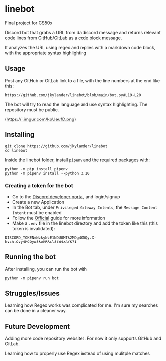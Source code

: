 # linebot
Final project for CS50x

Discord bot that grabs a URL from da discord message and returns relevant code lines from GitHub/GitLab as a code block message. 

It analyzes the URL using regex and replies with a markdown code block, with the appropriate syntax highlighting

## Usage

Post any GitHub or GitLab link to a file, with the line numbers at the end like this:

`https://github.com/jkylander/linebot/blob/main/bot.py#L19-L20`


The bot will try to read the language and use syntax highlighting. The repository must be public.

(https://i.imgur.com/kpUeufD.png)

## Installing
```
git clone https://github.com/jkylander/linebot
cd linebot
```
Inside the linebot folder, install `pipenv` and the required packages with:
```
python -m pip install pipenv
python -m pipenv install --python 3.10
```

### Creating a token for the bot
* Go to the [Discord developer portal](https://discord.com/developers/applications), and login/signup
* Create a new Application
* In the Bot tab, under `Privileged Gateway Intents`, the `Message Content Intent` must be enabled
* Follow the [Official](https://discordjs.guide/preparations/setting-up-a-bot-application.html#creating-your-bot) guide for more information
* Make a `.env` file in the linebot directory and add the token like this (this token is invalidated):
```
DISCORD_TOKEN=NzkyNzE1NDU0MTk2MDg4ODQy.X-hvzA.Ovy4MCQywSkoMRRclStW4xAYK7I
```
## Running the bot
After installing, you can run the bot with
```
python -m pipenv run bot
```

## Struggles/Issues

Learning how Regex works was complicated for me. I'm sure my searches can be done in a cleaner way.

## Future Development

Adding more code repository websites. For now it only supports GitHub and GitLab.

Learning how to properly use Regex instead of using mulitple matches